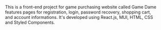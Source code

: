 This is a front-end project for game purchasing website called Game Dame features pages for registration, login, password recovery, shopping cart, and account informations. It's developed using React.js, MUI, HTML, CSS and Styled Components.
